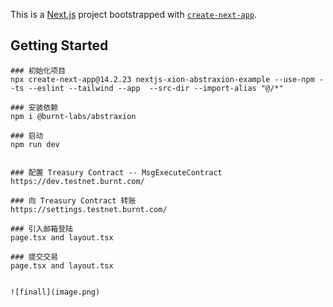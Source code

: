 This is a [Next.js](https://nextjs.org) project bootstrapped with [`create-next-app`](https://nextjs.org/docs/app/api-reference/cli/create-next-app).

## Getting Started

```
### 初始化项目
npx create-next-app@14.2.23 nextjs-xion-abstraxion-example --use-npm --ts --eslint --tailwind --app  --src-dir --import-alias "@/*"

### 安装依赖
npm i @burnt-labs/abstraxion

### 启动
npm run dev


### 配置 Treasury Contract -- MsgExecuteContract
https://dev.testnet.burnt.com/

### 向 Treasury Contract 转账
https://settings.testnet.burnt.com/

### 引入邮箱登陆
page.tsx and layout.tsx

### 提交交易
page.tsx and layout.tsx


![finall](image.png)
```

